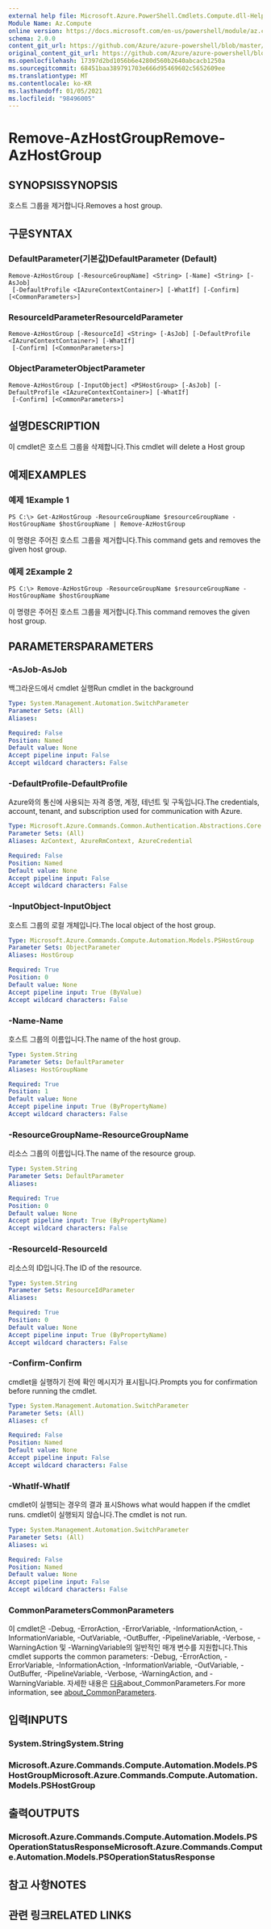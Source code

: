 ```yaml
---
external help file: Microsoft.Azure.PowerShell.Cmdlets.Compute.dll-Help.xml
Module Name: Az.Compute
online version: https://docs.microsoft.com/en-us/powershell/module/az.compute/remove-azhostgroup
schema: 2.0.0
content_git_url: https://github.com/Azure/azure-powershell/blob/master/src/Compute/Compute/help/Remove-AzHostGroup.md
original_content_git_url: https://github.com/Azure/azure-powershell/blob/master/src/Compute/Compute/help/Remove-AzHostGroup.md
ms.openlocfilehash: 17397d2bd1056b6e4280d560b2640abcacb1250a
ms.sourcegitcommit: 68451baa389791703e666d95469602c5652609ee
ms.translationtype: MT
ms.contentlocale: ko-KR
ms.lasthandoff: 01/05/2021
ms.locfileid: "98496005"
---
```

# <span data-ttu-id="ffa1e-101">Remove-AzHostGroup</span><span class="sxs-lookup"><span data-stu-id="ffa1e-101">Remove-AzHostGroup</span></span>

## <span data-ttu-id="ffa1e-102">SYNOPSIS</span><span class="sxs-lookup"><span data-stu-id="ffa1e-102">SYNOPSIS</span></span>
<span data-ttu-id="ffa1e-103">호스트 그룹을 제거합니다.</span><span class="sxs-lookup"><span data-stu-id="ffa1e-103">Removes a host group.</span></span>

## <span data-ttu-id="ffa1e-104">구문</span><span class="sxs-lookup"><span data-stu-id="ffa1e-104">SYNTAX</span></span>

### <span data-ttu-id="ffa1e-105">DefaultParameter(기본값)</span><span class="sxs-lookup"><span data-stu-id="ffa1e-105">DefaultParameter (Default)</span></span>
```
Remove-AzHostGroup [-ResourceGroupName] <String> [-Name] <String> [-AsJob]
 [-DefaultProfile <IAzureContextContainer>] [-WhatIf] [-Confirm] [<CommonParameters>]
```

### <span data-ttu-id="ffa1e-106">ResourceIdParameter</span><span class="sxs-lookup"><span data-stu-id="ffa1e-106">ResourceIdParameter</span></span>
```
Remove-AzHostGroup [-ResourceId] <String> [-AsJob] [-DefaultProfile <IAzureContextContainer>] [-WhatIf]
 [-Confirm] [<CommonParameters>]
```

### <span data-ttu-id="ffa1e-107">ObjectParameter</span><span class="sxs-lookup"><span data-stu-id="ffa1e-107">ObjectParameter</span></span>
```
Remove-AzHostGroup [-InputObject] <PSHostGroup> [-AsJob] [-DefaultProfile <IAzureContextContainer>] [-WhatIf]
 [-Confirm] [<CommonParameters>]
```

## <span data-ttu-id="ffa1e-108">설명</span><span class="sxs-lookup"><span data-stu-id="ffa1e-108">DESCRIPTION</span></span>
<span data-ttu-id="ffa1e-109">이 cmdlet은 호스트 그룹을 삭제합니다.</span><span class="sxs-lookup"><span data-stu-id="ffa1e-109">This cmdlet will delete a Host group</span></span>

## <span data-ttu-id="ffa1e-110">예제</span><span class="sxs-lookup"><span data-stu-id="ffa1e-110">EXAMPLES</span></span>

### <span data-ttu-id="ffa1e-111">예제 1</span><span class="sxs-lookup"><span data-stu-id="ffa1e-111">Example 1</span></span>
```
PS C:\> Get-AzHostGroup -ResourceGroupName $resourceGroupName -HostGroupName $hostGroupName | Remove-AzHostGroup
```

<span data-ttu-id="ffa1e-112">이 명령은 주어진 호스트 그룹을 제거합니다.</span><span class="sxs-lookup"><span data-stu-id="ffa1e-112">This command gets and removes the given host group.</span></span>

### <span data-ttu-id="ffa1e-113">예제 2</span><span class="sxs-lookup"><span data-stu-id="ffa1e-113">Example 2</span></span>
```
PS C:\> Remove-AzHostGroup -ResourceGroupName $resourceGroupName -HostGroupName $hostGroupName
```

<span data-ttu-id="ffa1e-114">이 명령은 주어진 호스트 그룹을 제거합니다.</span><span class="sxs-lookup"><span data-stu-id="ffa1e-114">This command removes the given host group.</span></span>

## <span data-ttu-id="ffa1e-115">PARAMETERS</span><span class="sxs-lookup"><span data-stu-id="ffa1e-115">PARAMETERS</span></span>

### <span data-ttu-id="ffa1e-116">-AsJob</span><span class="sxs-lookup"><span data-stu-id="ffa1e-116">-AsJob</span></span>
<span data-ttu-id="ffa1e-117">백그라운드에서 cmdlet 실행</span><span class="sxs-lookup"><span data-stu-id="ffa1e-117">Run cmdlet in the background</span></span>

```yaml
Type: System.Management.Automation.SwitchParameter
Parameter Sets: (All)
Aliases:

Required: False
Position: Named
Default value: None
Accept pipeline input: False
Accept wildcard characters: False
```

### <span data-ttu-id="ffa1e-118">-DefaultProfile</span><span class="sxs-lookup"><span data-stu-id="ffa1e-118">-DefaultProfile</span></span>
<span data-ttu-id="ffa1e-119">Azure와의 통신에 사용되는 자격 증명, 계정, 테넌트 및 구독입니다.</span><span class="sxs-lookup"><span data-stu-id="ffa1e-119">The credentials, account, tenant, and subscription used for communication with Azure.</span></span>

```yaml
Type: Microsoft.Azure.Commands.Common.Authentication.Abstractions.Core.IAzureContextContainer
Parameter Sets: (All)
Aliases: AzContext, AzureRmContext, AzureCredential

Required: False
Position: Named
Default value: None
Accept pipeline input: False
Accept wildcard characters: False
```

### <span data-ttu-id="ffa1e-120">-InputObject</span><span class="sxs-lookup"><span data-stu-id="ffa1e-120">-InputObject</span></span>
<span data-ttu-id="ffa1e-121">호스트 그룹의 로컬 개체입니다.</span><span class="sxs-lookup"><span data-stu-id="ffa1e-121">The local object of the host group.</span></span>

```yaml
Type: Microsoft.Azure.Commands.Compute.Automation.Models.PSHostGroup
Parameter Sets: ObjectParameter
Aliases: HostGroup

Required: True
Position: 0
Default value: None
Accept pipeline input: True (ByValue)
Accept wildcard characters: False
```

### <span data-ttu-id="ffa1e-122">-Name</span><span class="sxs-lookup"><span data-stu-id="ffa1e-122">-Name</span></span>
<span data-ttu-id="ffa1e-123">호스트 그룹의 이름입니다.</span><span class="sxs-lookup"><span data-stu-id="ffa1e-123">The name of the host group.</span></span>

```yaml
Type: System.String
Parameter Sets: DefaultParameter
Aliases: HostGroupName

Required: True
Position: 1
Default value: None
Accept pipeline input: True (ByPropertyName)
Accept wildcard characters: False
```

### <span data-ttu-id="ffa1e-124">-ResourceGroupName</span><span class="sxs-lookup"><span data-stu-id="ffa1e-124">-ResourceGroupName</span></span>
<span data-ttu-id="ffa1e-125">리소스 그룹의 이름입니다.</span><span class="sxs-lookup"><span data-stu-id="ffa1e-125">The name of the resource group.</span></span>

```yaml
Type: System.String
Parameter Sets: DefaultParameter
Aliases:

Required: True
Position: 0
Default value: None
Accept pipeline input: True (ByPropertyName)
Accept wildcard characters: False
```

### <span data-ttu-id="ffa1e-126">-ResourceId</span><span class="sxs-lookup"><span data-stu-id="ffa1e-126">-ResourceId</span></span>
<span data-ttu-id="ffa1e-127">리소스의 ID입니다.</span><span class="sxs-lookup"><span data-stu-id="ffa1e-127">The ID of the resource.</span></span>

```yaml
Type: System.String
Parameter Sets: ResourceIdParameter
Aliases:

Required: True
Position: 0
Default value: None
Accept pipeline input: True (ByPropertyName)
Accept wildcard characters: False
```

### <span data-ttu-id="ffa1e-128">-Confirm</span><span class="sxs-lookup"><span data-stu-id="ffa1e-128">-Confirm</span></span>
<span data-ttu-id="ffa1e-129">cmdlet을 실행하기 전에 확인 메시지가 표시됩니다.</span><span class="sxs-lookup"><span data-stu-id="ffa1e-129">Prompts you for confirmation before running the cmdlet.</span></span>

```yaml
Type: System.Management.Automation.SwitchParameter
Parameter Sets: (All)
Aliases: cf

Required: False
Position: Named
Default value: None
Accept pipeline input: False
Accept wildcard characters: False
```

### <span data-ttu-id="ffa1e-130">-WhatIf</span><span class="sxs-lookup"><span data-stu-id="ffa1e-130">-WhatIf</span></span>
<span data-ttu-id="ffa1e-131">cmdlet이 실행되는 경우의 결과 표시</span><span class="sxs-lookup"><span data-stu-id="ffa1e-131">Shows what would happen if the cmdlet runs.</span></span>
<span data-ttu-id="ffa1e-132">cmdlet이 실행되지 않습니다.</span><span class="sxs-lookup"><span data-stu-id="ffa1e-132">The cmdlet is not run.</span></span>

```yaml
Type: System.Management.Automation.SwitchParameter
Parameter Sets: (All)
Aliases: wi

Required: False
Position: Named
Default value: None
Accept pipeline input: False
Accept wildcard characters: False
```

### <span data-ttu-id="ffa1e-133">CommonParameters</span><span class="sxs-lookup"><span data-stu-id="ffa1e-133">CommonParameters</span></span>
<span data-ttu-id="ffa1e-134">이 cmdlet은 -Debug, -ErrorAction, -ErrorVariable, -InformationAction, -InformationVariable, -OutVariable, -OutBuffer, -PipelineVariable, -Verbose, -WarningAction 및 -WarningVariable의 일반적인 매개 변수를 지원합니다.</span><span class="sxs-lookup"><span data-stu-id="ffa1e-134">This cmdlet supports the common parameters: -Debug, -ErrorAction, -ErrorVariable, -InformationAction, -InformationVariable, -OutVariable, -OutBuffer, -PipelineVariable, -Verbose, -WarningAction, and -WarningVariable.</span></span> <span data-ttu-id="ffa1e-135">자세한 내용은 [다음](http://go.microsoft.com/fwlink/?LinkID=113216)about_CommonParameters.</span><span class="sxs-lookup"><span data-stu-id="ffa1e-135">For more information, see [about_CommonParameters](http://go.microsoft.com/fwlink/?LinkID=113216).</span></span>

## <span data-ttu-id="ffa1e-136">입력</span><span class="sxs-lookup"><span data-stu-id="ffa1e-136">INPUTS</span></span>

### <span data-ttu-id="ffa1e-137">System.String</span><span class="sxs-lookup"><span data-stu-id="ffa1e-137">System.String</span></span>

### <span data-ttu-id="ffa1e-138">Microsoft.Azure.Commands.Compute.Automation.Models.PSHostGroup</span><span class="sxs-lookup"><span data-stu-id="ffa1e-138">Microsoft.Azure.Commands.Compute.Automation.Models.PSHostGroup</span></span>

## <span data-ttu-id="ffa1e-139">출력</span><span class="sxs-lookup"><span data-stu-id="ffa1e-139">OUTPUTS</span></span>

### <span data-ttu-id="ffa1e-140">Microsoft.Azure.Commands.Compute.Automation.Models.PSOperationStatusResponse</span><span class="sxs-lookup"><span data-stu-id="ffa1e-140">Microsoft.Azure.Commands.Compute.Automation.Models.PSOperationStatusResponse</span></span>

## <span data-ttu-id="ffa1e-141">참고 사항</span><span class="sxs-lookup"><span data-stu-id="ffa1e-141">NOTES</span></span>

## <span data-ttu-id="ffa1e-142">관련 링크</span><span class="sxs-lookup"><span data-stu-id="ffa1e-142">RELATED LINKS</span></span>
